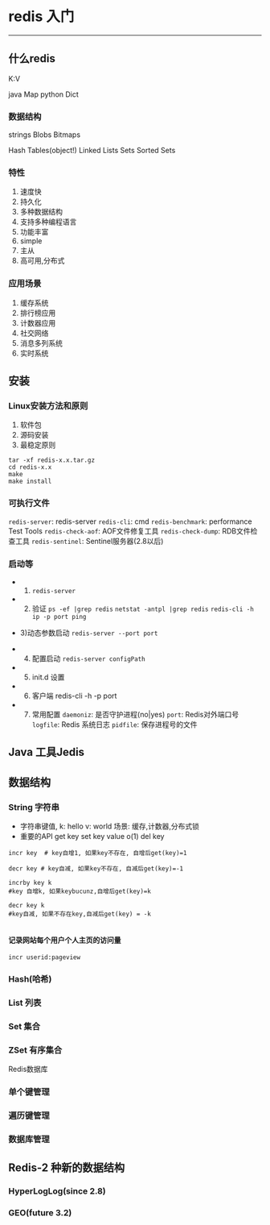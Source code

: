# redis 入门
---
## 什么redis
K:V

java Map
python  Dict

### 数据结构
strings
Blobs
Bitmaps

Hash Tables(object!)
Linked Lists
Sets
Sorted Sets
### 特性
1. 速度快
2. 持久化
3. 多种数据结构
4. 支持多种编程语言
5. 功能丰富
6. simple
7. 主从
8. 高可用,分布式

### 应用场景
1. 缓存系统
2. 排行榜应用
3. 计数器应用
4. 社交网络
5. 消息多列系统
6. 实时系统

## 安装
### Linux安装方法和原则
1. 软件包
2. 源码安装
3. 最稳定原则

```shell
tar -xf redis-x.x.tar.gz
cd redis-x.x
make
make install
```

### 可执行文件
`redis-server`: redis-server
`redis-cli`: cmd
`redis-benchmark`: performance Test Tools
`redis-check-aof`: AOF文件修复工具
`redis-check-dump`: RDB文件检查工具
`redis-sentinel`: Sentinel服务器(2.8以后)

### 启动等
- 1) `redis-server`
- 2) 验证
`ps -ef |grep redis` `netstat -antpl |grep redis` 
`redis-cli -h ip -p port ping`

- 3)动态参数启动
`redis-server --port port`

- 4) 配置启动
`redis-server configPath`


- 5) init.d 设置

- 6) 客户端
redis-cli -h -p port

- 7) 常用配置
`daemoniz`: 是否守护进程(no|yes)
`port`: Redis对外端口号
`logfile`: Redis 系统日志
`pidfile`: 保存进程号的文件


## Java 工具Jedis

## 数据结构

### String 字符串
* 字符串键值, 
k: hello  v: world
场景: 缓存,计数器,分布式锁
* 重要的API
  get key
  set key value o(1)
  del key

```
incr key  # key自增1, 如果key不存在, 自增后get(key)=1

decr key # key自减, 如果key不存在, 自减后get(key)=-1

incrby key k 
#key 自增k, 如果keybucunz,自增后get(key)=k

decr key k
#key自减, 如果不存在key,自减后get(key) = -k


```
#### 记录网站每个用户个人主页的访问量
`incr userid:pageview`

### Hash(哈希)

### List 列表

### Set 集合

### ZSet 有序集合

Redis数据库
### 单个键管理
### 遍历键管理
### 数据库管理

## Redis-2 种新的数据结构
### HyperLogLog(since 2.8)
### GEO(future 3.2)

